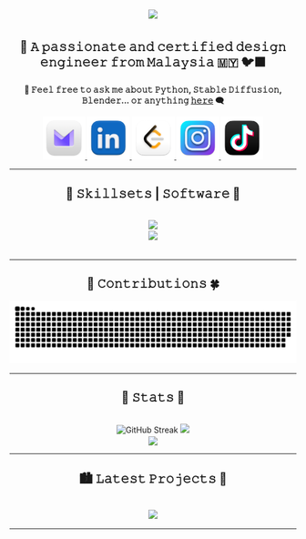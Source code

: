 <h1 align="center">
    <img src="https://readme-typing-svg.herokuapp.com/?font=Righteous&size=35&center=true&vCenter=true&width=500&height=70&duration=3000&lines=Hello+There!+🫧;+I'm+Vorky+Ngoh!;" />
</h1>

<h2 align="center">👾  𝙰 𝚙𝚊𝚜𝚜𝚒𝚘𝚗𝚊𝚝𝚎 𝚊𝚗𝚍 𝚌𝚎𝚛𝚝𝚒𝚏𝚒𝚎𝚍 𝚍𝚎𝚜𝚒𝚐𝚗 𝚎𝚗𝚐𝚒𝚗𝚎𝚎𝚛 𝚏𝚛𝚘𝚖 𝙼𝚊𝚕𝚊𝚢𝚜𝚒𝚊 🇲🇾  🐦‍⬛</h3>

<h4 align="center">
 
💬 𝙵𝚎𝚎𝚕 𝚏𝚛𝚎𝚎 𝚝𝚘 𝚊𝚜𝚔 𝚖𝚎 𝚊𝚋𝚘𝚞𝚝 **𝙿𝚢𝚝𝚑𝚘𝚗, 𝚂𝚝𝚊𝚋𝚕𝚎 𝙳𝚒𝚏𝚏𝚞𝚜𝚒𝚘𝚗, 𝙱𝚕𝚎𝚗𝚍𝚎𝚛... 𝚘𝚛 𝚊𝚗𝚢𝚝𝚑𝚒𝚗𝚐 [𝚑𝚎𝚛𝚎](https://github.com/Voruki/Voruki/issues)** 🗨️

 </div>
 
<div align="center"> 
  <a href="mailto:yongming113@gmail.com">
    <img src="./Icon_Logos/Proton_Mail.png" width="75" height="75" />
  </a>
  <a href="https://linkedin.com/in/ngohyongming" target="_blank">
    <img src="./Icon_Logos/LinkedIn.png" width="75" height="75" target="_blank" />
  </a>
  <a href="https://leetcode.com/u/Voruki/" target="_blank">
     <img src="./Icon_Logos/LeetCode.png" width="75" height="75" target="_blank" /> 
  </a>
  <a href="https://www.instagram.com/voruki_3d" target="_blank">
    <img src="./Icon_Logos/Instagram.png" width="75" height="75" target="_blank" />
  </a>
  <a href="https://www.tiktok.com/@voruki_ai" target="_blank">
     <img src="./Icon_Logos/TikTok.png" width="75" height="75" target="_blank" /> 
  </a>
</div>

 <hr/>
 
<h2 align="center">🔗 𝚂𝚔𝚒𝚕𝚕𝚜𝚎𝚝𝚜 | 𝚂𝚘𝚏𝚝𝚠𝚊𝚛𝚎 🔩</h2>
<br/>
<div align="center">
    <img src="https://skillicons.dev/icons?i=python,pycharm,kotlin,androidstudio,github" />
    <br/>
    <img src="https://skillicons.dev/icons?i=unreal,blender,sketchup,autocad,ps,pr" /><br>
</div>

<br/>
<hr/>

<div align="center">
  <h2>🐍 𝙲𝚘𝚗𝚝𝚛𝚒𝚋𝚞𝚝𝚒𝚘𝚗𝚜 🍀</h2>
  <img alt="Snake is eating my contributions!" src="https://raw.githubusercontent.com/Voruki/Voruki/output/github-contribution-grid-snake.svg" />
</div>
<hr/>

<h2 align="center">🎐 𝚂𝚝𝚊𝚝𝚜 🐳</h2>
<br>
<div align=center>
  <img width=400 src="https://streak-stats.demolab.com?user=Voruki&theme=tokyonight&border_radius=15&date_format=j%20M%5B%20Y%5D&mode=weekly&card_width=437" alt="GitHub Streak"/>
  <img width=400 src="https://github-readme-stats.vercel.app/api?username=Voruki&show_icons=true&theme=tokyonight&border_radius=15&card_width=400&rank_icon=github" />
  <br/>
  <img width=400 align="center" src="https://github-readme-stats.vercel.app/api/top-langs/?username=Voruki&size_weight=1&count_weight=1&layout=compact&theme=tokyonight&border_radius=15&card_width=400&card_width=400" />
</div>
<hr/>

<h2 align="center">🏙️ 𝙻𝚊𝚝𝚎𝚜𝚝 𝙿𝚛𝚘𝚓𝚎𝚌𝚝𝚜 🌆</h2>
<br>
<div align=center>
  <img width=400 src="https://github-readme-stats.vercel.app/api/pin/?username=Voruki&repo=CS50P_Vorky&theme=tokyonight&border_radius=15&card_width=400" />
</div>
<hr/>
